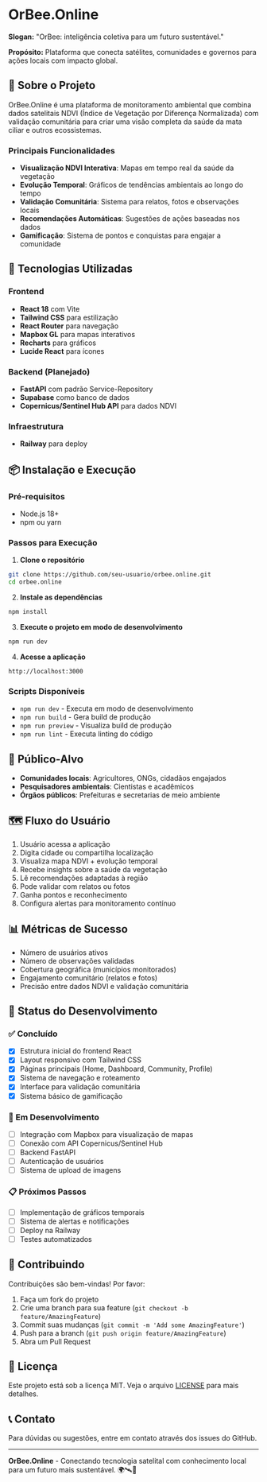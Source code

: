 # OrBee.Online

**Slogan:** "OrBee: inteligência coletiva para um futuro sustentável."

**Propósito:** Plataforma que conecta satélites, comunidades e governos para ações locais com impacto global.

## 🌱 Sobre o Projeto

OrBee.Online é uma plataforma de monitoramento ambiental que combina dados satelitais NDVI (Índice de Vegetação por Diferença Normalizada) com validação comunitária para criar uma visão completa da saúde da mata ciliar e outros ecossistemas.

### Principais Funcionalidades

- **Visualização NDVI Interativa**: Mapas em tempo real da saúde da vegetação
- **Evolução Temporal**: Gráficos de tendências ambientais ao longo do tempo
- **Validação Comunitária**: Sistema para relatos, fotos e observações locais
- **Recomendações Automáticas**: Sugestões de ações baseadas nos dados
- **Gamificação**: Sistema de pontos e conquistas para engajar a comunidade

## 🚀 Tecnologias Utilizadas

### Frontend
- **React 18** com Vite
- **Tailwind CSS** para estilização
- **React Router** para navegação
- **Mapbox GL** para mapas interativos
- **Recharts** para gráficos
- **Lucide React** para ícones

### Backend (Planejado)
- **FastAPI** com padrão Service-Repository
- **Supabase** como banco de dados
- **Copernicus/Sentinel Hub API** para dados NDVI

### Infraestrutura
- **Railway** para deploy

## 📦 Instalação e Execução

### Pré-requisitos
- Node.js 18+ 
- npm ou yarn

### Passos para Execução

1. **Clone o repositório**
```bash
git clone https://github.com/seu-usuario/orbee.online.git
cd orbee.online
```

2. **Instale as dependências**
```bash
npm install
```

3. **Execute o projeto em modo de desenvolvimento**
```bash
npm run dev
```

4. **Acesse a aplicação**
```
http://localhost:3000
```

### Scripts Disponíveis

- `npm run dev` - Executa em modo de desenvolvimento
- `npm run build` - Gera build de produção
- `npm run preview` - Visualiza build de produção
- `npm run lint` - Executa linting do código

## 🎯 Público-Alvo

- **Comunidades locais**: Agricultores, ONGs, cidadãos engajados
- **Pesquisadores ambientais**: Cientistas e acadêmicos
- **Órgãos públicos**: Prefeituras e secretarias de meio ambiente

## 🗺️ Fluxo do Usuário

1. Usuário acessa a aplicação
2. Digita cidade ou compartilha localização
3. Visualiza mapa NDVI + evolução temporal
4. Recebe insights sobre a saúde da vegetação
5. Lê recomendações adaptadas à região
6. Pode validar com relatos ou fotos
7. Ganha pontos e reconhecimento
8. Configura alertas para monitoramento contínuo

## 📊 Métricas de Sucesso

- Número de usuários ativos
- Número de observações validadas
- Cobertura geográfica (municípios monitorados)
- Engajamento comunitário (relatos e fotos)
- Precisão entre dados NDVI e validação comunitária

## 🚧 Status do Desenvolvimento

### ✅ Concluído
- [x] Estrutura inicial do frontend React
- [x] Layout responsivo com Tailwind CSS
- [x] Páginas principais (Home, Dashboard, Community, Profile)
- [x] Sistema de navegação e roteamento
- [x] Interface para validação comunitária
- [x] Sistema básico de gamificação

### 🔄 Em Desenvolvimento
- [ ] Integração com Mapbox para visualização de mapas
- [ ] Conexão com API Copernicus/Sentinel Hub
- [ ] Backend FastAPI
- [ ] Autenticação de usuários
- [ ] Sistema de upload de imagens

### 📋 Próximos Passos
- [ ] Implementação de gráficos temporais
- [ ] Sistema de alertas e notificações
- [ ] Deploy na Railway
- [ ] Testes automatizados

## 🤝 Contribuindo

Contribuições são bem-vindas! Por favor:

1. Faça um fork do projeto
2. Crie uma branch para sua feature (`git checkout -b feature/AmazingFeature`)
3. Commit suas mudanças (`git commit -m 'Add some AmazingFeature'`)
4. Push para a branch (`git push origin feature/AmazingFeature`)
5. Abra um Pull Request

## 📄 Licença

Este projeto está sob a licença MIT. Veja o arquivo [LICENSE](LICENSE) para mais detalhes.

## 📞 Contato

Para dúvidas ou sugestões, entre em contato através dos issues do GitHub.

---

**OrBee.Online** - Conectando tecnologia satelital com conhecimento local para um futuro mais sustentável. 🌍🛰️🌱